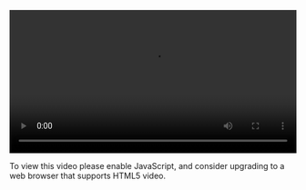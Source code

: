 <video controls="" style="width: 100%; display: block;"><source src="http://o86bpj665.bkt.clouddn.com/meteor-react-bird/16-style-refactor.mp4" type="video/mp4"><p>To view this video please enable JavaScript, and consider upgrading to a web browser that supports HTML5 video.</p></video>
